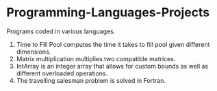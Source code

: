 # Programming-Languages-Projects
Programs coded in various languages.
1. Time to Fill Pool computes the time it takes to fill pool given different dimensions.
2. Matrix multiplication multiplies two compatible matrices.
3. IntArray is an integer array that allows for custom bounds as well as different overloaded operations.
4. The travelling salesman problem is solved in Fortran.
